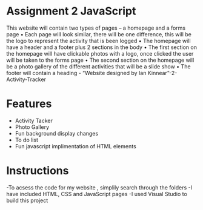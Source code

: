 # Assignment 2 JavaScript
This website will contain two types of pages – a homepage and a forms page
• Each page will look similar, there will be one difference, this will be the logo to represent the
activity that is been logged
• The homepage will have a header and a footer plus 2 sections in the body
• The first section on the homepage will have clickable photos with a logo, once clicked the
user will be taken to the forms page
• The second section on the homepage will be a photo gallery of the different activities that
will be a slide show
• The footer will contain a heading - “Website designed by Ian Kinnear”-2-Activity-Tracker

# Features 
- Activity Tacker
- Photo Gallery
- Fun background display changes
- To do list
- Fun javascript implimentation of HTML elements

# Instructions
-To acsess the code for my website , simplily search through the folders 
-I have included HTML, CSS and JavaScript pages
-I used Visual Studio to build this project

